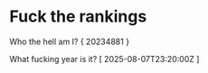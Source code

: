 # Fuck the rankings

Who the hell am I?
{ 20234881 }

What fucking year is it?
[ 2025-08-07T23:20:00Z ]
